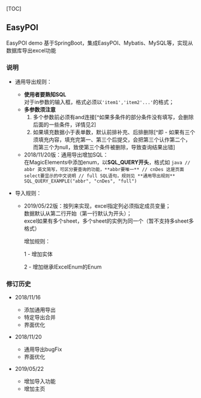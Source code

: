 [TOC]

## EasyPOI 

EasyPOI demo
基于SpringBoot，集成EasyPOI、Mybatis、MySQL等，实现从数据库导出excel功能

### 说明

- 通用导出规则：<br/>

  - **使用者要熟知SQL**<br/>
    对于in参数的输入框，格式必须以`'item1','item2'...'`的格式；<br/>
  - **多参数须注意**<br>
    1. 多个参数前必须有and连接[^如果多条件的部分条件没有填写，会删除后面的一些条件，详情见2]
    2. 如果填充数据小于表单数，默认前排补充、后排删除[^即 - 如果有三个须填充内容，填充完第一、第三个后提交，会把第三个认作第二个，而第三个为null，致使第三个条件被删除，导致查询结果出错]
  - 2018/11/20版：通用导出增加SQL：<br/>
    在MagicElements中添加enum，以**SQL_QUERY开头**，格式如
    ​    ```java
    // abbr 英文简写，可区分要查询的功能，**abbr要唯一**
    // cnDes 这是页面select要显示的中文说明
    // full SQL语句，规则见 **通用导出规则**
    SQL_QUERY_EXAMPLE("abbr", "cnDes", "full")
    ​    ```

- 导入规则：

  - 2019/05/22版：按列来实现，excel指定列必须指定成员变量；<br/>数据默认从第二行开始（第一行默认为开头）；<br/>excel如果有多个sheet，多个sheet的实例为同一个（暂不支持多sheet多格式）<br/>

    增加规则：<br/>

    1 - 增加实体 <br/>

    2 - 增加继承IExcelEnum的Enum 

### 修订历史

- 2018/11/16

  - 添加通用导出
  - 特定导出合并
  - 界面优化

- 2018/11/20

  - 通用导出bugFix
  - 界面优化 

- 2019/05/22

  - 增加导入功能
  - 增加主页

  